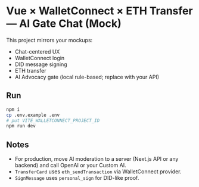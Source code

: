 
# Vue × WalletConnect × ETH Transfer — AI Gate Chat (Mock)

This project mirrors your mockups:
- Chat-centered UX
- WalletConnect login
- DID message signing
- ETH transfer
- AI Advocacy gate (local rule-based; replace with your API)

## Run
```bash
npm i
cp .env.example .env
# put VITE_WALLETCONNECT_PROJECT_ID
npm run dev
```

## Notes
- For production, move AI moderation to a server (Next.js API or any backend) and call OpenAI or your Custom AI.
- `TransferCard` uses `eth_sendTransaction` via WalletConnect provider.
- `SignMessage` uses `personal_sign` for DID-like proof.

